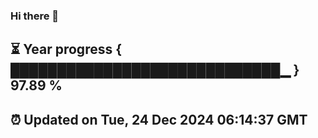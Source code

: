 ### Hi there 👋
⏳ Year progress { █████████████████████████████▁ } 97.89 %
---
⏰ Updated on Tue, 24 Dec 2024 06:14:37 GMT
---

